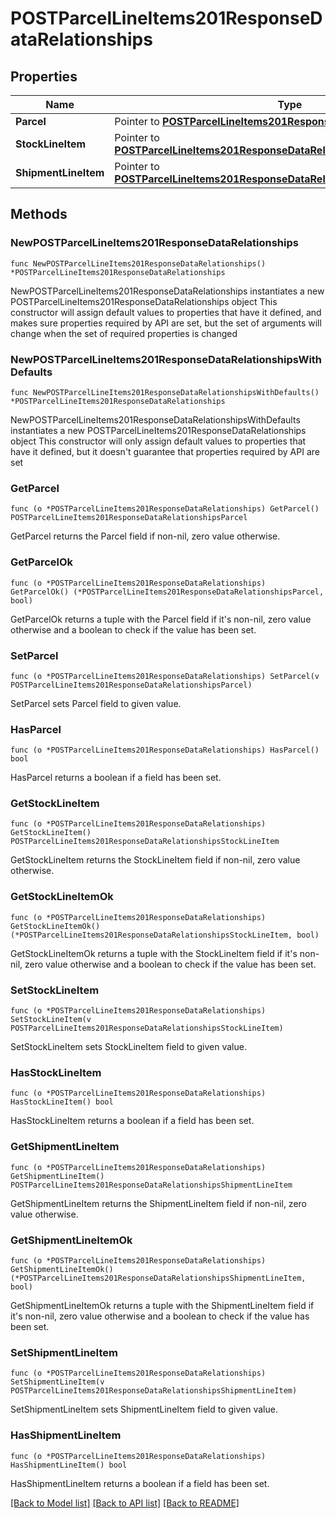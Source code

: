 # POSTParcelLineItems201ResponseDataRelationships

## Properties

Name | Type | Description | Notes
------------ | ------------- | ------------- | -------------
**Parcel** | Pointer to [**POSTParcelLineItems201ResponseDataRelationshipsParcel**](POSTParcelLineItems201ResponseDataRelationshipsParcel.md) |  | [optional] 
**StockLineItem** | Pointer to [**POSTParcelLineItems201ResponseDataRelationshipsStockLineItem**](POSTParcelLineItems201ResponseDataRelationshipsStockLineItem.md) |  | [optional] 
**ShipmentLineItem** | Pointer to [**POSTParcelLineItems201ResponseDataRelationshipsShipmentLineItem**](POSTParcelLineItems201ResponseDataRelationshipsShipmentLineItem.md) |  | [optional] 

## Methods

### NewPOSTParcelLineItems201ResponseDataRelationships

`func NewPOSTParcelLineItems201ResponseDataRelationships() *POSTParcelLineItems201ResponseDataRelationships`

NewPOSTParcelLineItems201ResponseDataRelationships instantiates a new POSTParcelLineItems201ResponseDataRelationships object
This constructor will assign default values to properties that have it defined,
and makes sure properties required by API are set, but the set of arguments
will change when the set of required properties is changed

### NewPOSTParcelLineItems201ResponseDataRelationshipsWithDefaults

`func NewPOSTParcelLineItems201ResponseDataRelationshipsWithDefaults() *POSTParcelLineItems201ResponseDataRelationships`

NewPOSTParcelLineItems201ResponseDataRelationshipsWithDefaults instantiates a new POSTParcelLineItems201ResponseDataRelationships object
This constructor will only assign default values to properties that have it defined,
but it doesn't guarantee that properties required by API are set

### GetParcel

`func (o *POSTParcelLineItems201ResponseDataRelationships) GetParcel() POSTParcelLineItems201ResponseDataRelationshipsParcel`

GetParcel returns the Parcel field if non-nil, zero value otherwise.

### GetParcelOk

`func (o *POSTParcelLineItems201ResponseDataRelationships) GetParcelOk() (*POSTParcelLineItems201ResponseDataRelationshipsParcel, bool)`

GetParcelOk returns a tuple with the Parcel field if it's non-nil, zero value otherwise
and a boolean to check if the value has been set.

### SetParcel

`func (o *POSTParcelLineItems201ResponseDataRelationships) SetParcel(v POSTParcelLineItems201ResponseDataRelationshipsParcel)`

SetParcel sets Parcel field to given value.

### HasParcel

`func (o *POSTParcelLineItems201ResponseDataRelationships) HasParcel() bool`

HasParcel returns a boolean if a field has been set.

### GetStockLineItem

`func (o *POSTParcelLineItems201ResponseDataRelationships) GetStockLineItem() POSTParcelLineItems201ResponseDataRelationshipsStockLineItem`

GetStockLineItem returns the StockLineItem field if non-nil, zero value otherwise.

### GetStockLineItemOk

`func (o *POSTParcelLineItems201ResponseDataRelationships) GetStockLineItemOk() (*POSTParcelLineItems201ResponseDataRelationshipsStockLineItem, bool)`

GetStockLineItemOk returns a tuple with the StockLineItem field if it's non-nil, zero value otherwise
and a boolean to check if the value has been set.

### SetStockLineItem

`func (o *POSTParcelLineItems201ResponseDataRelationships) SetStockLineItem(v POSTParcelLineItems201ResponseDataRelationshipsStockLineItem)`

SetStockLineItem sets StockLineItem field to given value.

### HasStockLineItem

`func (o *POSTParcelLineItems201ResponseDataRelationships) HasStockLineItem() bool`

HasStockLineItem returns a boolean if a field has been set.

### GetShipmentLineItem

`func (o *POSTParcelLineItems201ResponseDataRelationships) GetShipmentLineItem() POSTParcelLineItems201ResponseDataRelationshipsShipmentLineItem`

GetShipmentLineItem returns the ShipmentLineItem field if non-nil, zero value otherwise.

### GetShipmentLineItemOk

`func (o *POSTParcelLineItems201ResponseDataRelationships) GetShipmentLineItemOk() (*POSTParcelLineItems201ResponseDataRelationshipsShipmentLineItem, bool)`

GetShipmentLineItemOk returns a tuple with the ShipmentLineItem field if it's non-nil, zero value otherwise
and a boolean to check if the value has been set.

### SetShipmentLineItem

`func (o *POSTParcelLineItems201ResponseDataRelationships) SetShipmentLineItem(v POSTParcelLineItems201ResponseDataRelationshipsShipmentLineItem)`

SetShipmentLineItem sets ShipmentLineItem field to given value.

### HasShipmentLineItem

`func (o *POSTParcelLineItems201ResponseDataRelationships) HasShipmentLineItem() bool`

HasShipmentLineItem returns a boolean if a field has been set.


[[Back to Model list]](../README.md#documentation-for-models) [[Back to API list]](../README.md#documentation-for-api-endpoints) [[Back to README]](../README.md)


